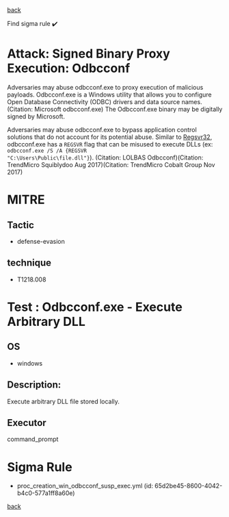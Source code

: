 
[back](../index.md)

Find sigma rule :heavy_check_mark: 

# Attack: Signed Binary Proxy Execution: Odbcconf 

Adversaries may abuse odbcconf.exe to proxy execution of malicious payloads. Odbcconf.exe is a Windows utility that allows you to configure Open Database Connectivity (ODBC) drivers and data source names.(Citation: Microsoft odbcconf.exe) The Odbcconf.exe binary may be digitally signed by Microsoft.

Adversaries may abuse odbcconf.exe to bypass application control solutions that do not account for its potential abuse. Similar to [Regsvr32](https://attack.mitre.org/techniques/T1218/010), odbcconf.exe has a <code>REGSVR</code> flag that can be misused to execute DLLs (ex: <code>odbcconf.exe /S /A &lbrace;REGSVR "C:\Users\Public\file.dll"&rbrace;</code>). (Citation: LOLBAS Odbcconf)(Citation: TrendMicro Squiblydoo Aug 2017)(Citation: TrendMicro Cobalt Group Nov 2017) 


# MITRE
## Tactic
  - defense-evasion


## technique
  - T1218.008


# Test : Odbcconf.exe - Execute Arbitrary DLL
## OS
  - windows


## Description:
Execute arbitrary DLL file stored locally.


## Executor
command_prompt

# Sigma Rule
 - proc_creation_win_odbcconf_susp_exec.yml (id: 65d2be45-8600-4042-b4c0-577a1ff8a60e)



[back](../index.md)
